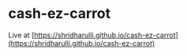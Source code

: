# cash-ez-carrot

Live at [https://shridharulli.github.io/cash-ez-carrot](https://shridharulli.github.io/cash-ez-carrot)


